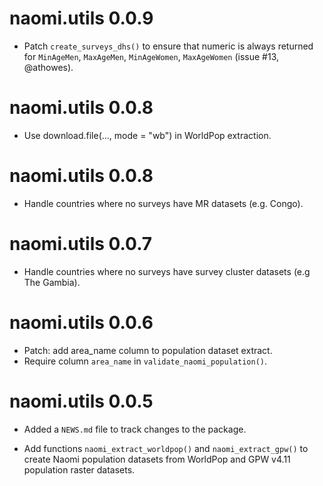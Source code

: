 # naomi.utils 0.0.9

* Patch `create_surveys_dhs()` to ensure that numeric is always returned for `MinAgeMen`, `MaxAgeMen`, `MinAgeWomen`, `MaxAgeWomen` (issue #13, @athowes).

# naomi.utils 0.0.8

* Use download.file(..., mode = "wb") in WorldPop extraction.

# naomi.utils 0.0.8

* Handle countries where no surveys have MR datasets (e.g. Congo).

# naomi.utils 0.0.7

* Handle countries where no surveys have survey cluster datasets (e.g The Gambia).

# naomi.utils 0.0.6

* Patch: add area_name column to population dataset extract.
* Require column `area_name` in `validate_naomi_population()`.


# naomi.utils 0.0.5

* Added a `NEWS.md` file to track changes to the package.

* Add functions `naomi_extract_worldpop()` and `naomi_extract_gpw()`
  to create Naomi population datasets from WorldPop and GPW v4.11 
  population raster datasets.
